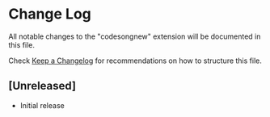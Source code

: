 # Change Log

All notable changes to the "codesongnew" extension will be documented in this file.

Check [Keep a Changelog](http://keepachangelog.com/) for recommendations on how to structure this file.

## [Unreleased]

- Initial release
